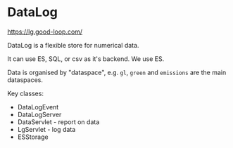 
# DataLog

https://lg.good-loop.com/

DataLog is a flexible store for numerical data.

It can use ES, SQL, or csv as it's backend. We use ES.

Data is organised by "dataspace", e.g. `gl`, `green` and `emissions` are the main dataspaces.

Key classes:

- DataLogEvent
- DataLogServer
- DataServlet - report on data
- LgServlet - log data
- ESStorage

